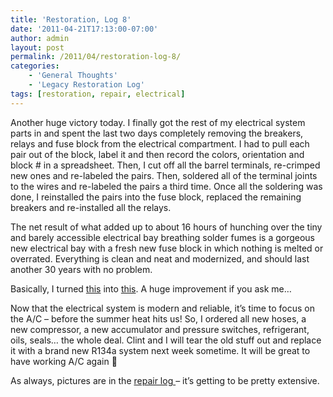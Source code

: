 ```yaml
---
title: 'Restoration, Log 8'
date: '2011-04-21T17:13:00-07:00'
author: admin
layout: post
permalink: /2011/04/restoration-log-8/
categories:
    - 'General Thoughts'
    - 'Legacy Restoration Log'
tags: [restoration, repair, electrical]
---
```


Another huge victory today. I finally got the rest of my electrical system parts in and spent the last two days completely removing the breakers, relays and fuse block from the electrical compartment. I had to pull each pair out of the block, label it and then record the colors, orientation and block # in a spreadsheet. Then, I cut off all the barrel terminals, re-crimped new ones and re-labeled the pairs. Then, soldered all of the terminal joints to the wires and re-labeled the pairs a third time. Once all the soldering was done, I reinstalled the pairs into the fuse block, replaced the remaining breakers and re-installed all the relays.

The net result of what added up to about 16 hours of hunching over the tiny and barely accessible electrical bay breathing solder fumes is a gorgeous new electrical bay with a fresh new fuse block in which nothing is melted or overrated. Everything is clean and neat and modernized, and should last another 30 years with no problem.

Basically, I turned [this](https://www.orangeoblivion.com/gallery/picture.php?/8901/category/repair-log-details-of-repairs-made) into [this](https://www.orangeoblivion.com/gallery/picture.php?/8945/category/repair-log-details-of-repairs-made). A huge improvement if you ask me…

Now that the electrical system is modern and reliable, it’s time to focus on the A/C – before the summer heat hits us! So, I ordered all new hoses, a new compressor, a new accumulator and pressure switches, refrigerant, oils, seals… the whole deal. Clint and I will tear the old stuff out and replace it with a brand new R134a system next week sometime. It will be great to have working A/C again 🙂

As always, pictures are in the [repair log ](https://www.orangeoblivion.com/gallery/index.php?/category/repair-log-details-of-repairs-made)– it’s getting to be pretty extensive.